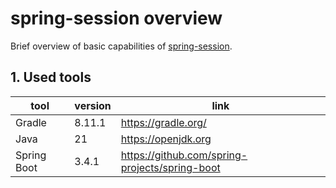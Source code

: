 # spring-session overview
Brief overview of basic capabilities of [spring-session](https://spring.io/projects/spring-session).

## 1. Used tools
| tool        | version | link                                           |
|-------------|---------|------------------------------------------------|
| Gradle      | 8.11.1  | https://gradle.org/                            |
| Java        | 21      | https://openjdk.org                            |
| Spring Boot | 3.4.1   | https://github.com/spring-projects/spring-boot |

